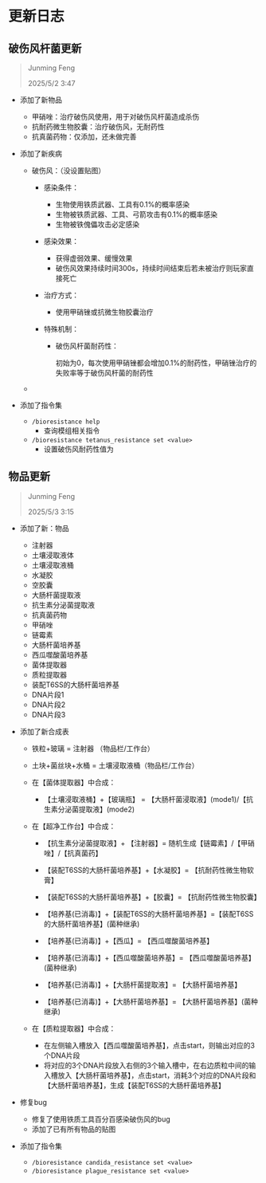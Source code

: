 # 更新日志

## 破伤风杆菌更新

> Junming Feng
>
> 2025/5/2 3:47

* 添加了新物品

  * 甲硝唑：治疗破伤风使用，用于对破伤风杆菌造成杀伤
  * 抗耐药微生物胶囊：治疗破伤风，无耐药性
  * 抗真菌药物：仅添加，还未做完善

* 添加了新疾病

  * 破伤风：（没设置贴图）

    * 感染条件：

      * 生物使用铁质武器、工具有0.1%的概率感染
      * 生物被铁质武器、工具、弓箭攻击有0.1%的概率感染
      * 生物被铁傀儡攻击必定感染

    * 感染效果：

      * 获得虚弱效果、缓慢效果
      * 破伤风效果持续时间300s，持续时间结束后若未被治疗则玩家直接死亡

    * 治疗方式：

      * 使用甲硝锉或抗微生物胶囊治疗

    * 特殊机制：

      * 破伤风杆菌耐药性：

        初始为0，每次使用甲硝锉都会增加0.1%的耐药性，甲硝锉治疗的失败率等于破伤风杆菌的耐药性

  * 
  
* 添加了指令集
  
  * `/bioresistance help` 
    * 查询模组相关指令
  * `/bioresistance tetanus_resistance set <value>`
    * 设置破伤风耐药性值为<value>

## 物品更新

>  Junming Feng
>
> 2025/5/3 3:15

* 添加了新：物品

  * 注射器
  * 土壤浸取液体
  * 土壤浸取液桶
  * 水凝胶
  * 空胶囊
  * 大肠杆菌提取液
  * 抗生素分泌菌提取液
  * 抗真菌药物
  * 甲硝唑
  * 链霉素 
  * 大肠杆菌培养基
  * 西瓜噬酸菌培养基
  * 菌体提取器
  * 质粒提取器
  * 装配T6SS的大肠杆菌培养基
  * DNA片段1
  * DNA片段2
  * DNA片段3

* 添加了新合成表

  * 铁粒+玻璃 = 注射器 （物品栏/工作台）

  * 土块+菌丝块+水桶 = 土壤浸取液桶（物品栏/工作台）

  * 在【菌体提取器】中合成：

    * 【土壤浸取液桶】+【玻璃瓶】 = 【大肠杆菌浸取液】(mode1)/【抗生素分泌菌提取液】(mode2)

  * 在【超净工作台】中合成：

    - 【抗生素分泌菌提取液】+ 【注射器】= 随机生成【链霉素】/【甲硝唑】/【抗真菌药】

    - 【装配T6SS的大肠杆菌培养基】+【水凝胶】= 【抗耐药性微生物软膏】

    - 【装配T6SS的大肠杆菌培养基】+【胶囊】= 【抗耐药性微生物胶囊】
    - 【培养基(已消毒)】+【装配T6SS的大肠杆菌培养基】=【装配T6SS的大肠杆菌培养基】(菌种继承)

    - 【培养基(已消毒)】+【西瓜】= 【西瓜噬酸菌培养基】

    - 【培养基(已消毒)】+【西瓜噬酸菌培养基】= 【西瓜噬酸菌培养基】(菌种继承)

    - 【培养基(已消毒)】+【大肠杆菌提取液】= 【大肠杆菌培养基】

    - 【培养基(已消毒)】+【大肠杆菌培养基】= 【大肠杆菌培养基】(菌种继承)

  * 在【质粒提取器】中合成：

    * 在左侧输入槽放入【西瓜噬酸菌培养基】，点击start，则输出对应的3个DNA片段
    * 将对应的3个DNA片段放入右侧的3个输入槽中，在右边质粒中间的输入槽放入【大肠杆菌培养基】，点击start，消耗3个对应的DNA片段和【大肠杆菌培养基】，生成【装配T6SS的大肠杆菌培养基】

* 修复bug

  * 修复了使用铁质工具百分百感染破伤风的bug
  * 添加了已有所有物品的贴图

* 添加了指令集

  * `/bioresistance candida_resistance set <value>`
  * `/bioresistance plague_resistance set <value>`